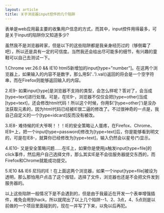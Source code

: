 ```yaml
---
layout: article
title: 关于浏览器input控件的几个陷阱
---
```


表单是web应用最主要的收集用户信息的方式，而其中，input控件用得最多，可是关于input的陷阱你又知道多少?

虽然我不是浏览器砖家，但是以下的这些陷阱都是我亲身经历过的（够倒霉了吧），所以还是具有一定的可信度。当然我还会给出尽可能多的细节，有兴趣的童鞋可以自己去测试一下。

1.Chrome ver.26.0 && IE10
html5新增加的input[type="number"]。在这两个浏览器上，如果输入的内容不是数字，那么用$('..').val()返回的将会是一个空字符串，而在Firefox则能够返回输入的内容。

2.IE9-
如果input[type]是浏览器不支持的类型，会怎么样呢？答对了，会当成[type=text]进行处理。可是，在IE9-，浏览器不仅仅会把[type=other]当成[type=text]，还会修改html代码！所以这个时候，你用$('[type=other]')是没办法获取元素的，因为html代码已经被IE很二逼的修改了。不过很神奇的一点是，我自己自定义的一个[type=idcard]反而没有被改。

3.IE8-
难侍候的IE大爷啊！！！IE的安全策略让人蛋疼，在Firefox、Chrome、IE9+上，把一个input[type=password]修改为[type=text]后，你是能够看到明文的，可是在IE8-，就算你已经修改为[type=text]，输入仍然会以星号(*)显示。

4.IE10-
又是安全策略问题……在IE上，如果你是使用js触发input[type=file]的click事件，然后用户自己选择文件，那么其实IE是不会往服务器提交东西的，而Firefox和Chrome就能成功提交。

5.IE10 && IE6
尼玛的IE！在上面这两个浏览器，如果一个input[type=file]被设为透明，那么那怕用户点击了这个按钮，选择了文件，浏览器也还是不会把文件发到服务器的。

以上这些陷阱一般情况下是不会遇到的，但是由于我最近在开发一个表单增强插件，难免会用到hack，所以就爬出了以上几个陷阱--1、2、3点，4、5点则是以前做的一个项目里面碰到的，现在一并写了下来，以免以后再犯。